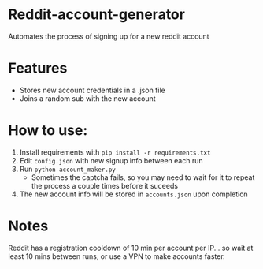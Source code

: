 # Reddit-account-generator
Automates the process of signing up for a new reddit account

# Features
- Stores new account credentials in a .json file
- Joins a random sub with the new account

# How to use:
  1. Install requirements with `pip install -r requirements.txt`
  2. Edit `config.json` with new signup info between each run
  3. Run `python account_maker.py`
     - Sometimes the captcha fails, so you may need to wait for it to repeat the process a couple times before it suceeds
  4. The new account info will be stored in `accounts.json` upon completion

# Notes
Reddit has a registration cooldown of 10 min per account per IP... so wait at least 10 mins between runs, or use a VPN to make accounts faster.

